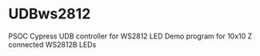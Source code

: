 # UDBws2812
PSOC Cypress UDB controller for  WS2812 LED
Demo program for 10x10 Z connected WS2812B LEDs
